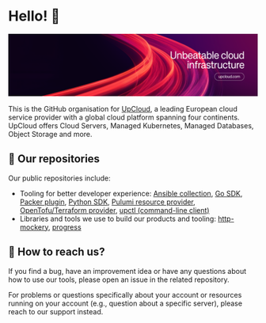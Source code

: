 # Hello! 👋

![Unbeatable cloud infrastructure](https://raw.githubusercontent.com/UpCloudLtd/.github/refs/heads/main/profile/banner.png)

This is the GitHub organisation for [UpCloud](https://upcloud.com/), a leading European cloud service provider with a global cloud platform spanning four continents. UpCloud offers Cloud Servers, Managed Kubernetes, Managed Databases, Object Storage and more.

## 💾 Our repositories

Our public repositories include:

- Tooling for better developer experience: [Ansible collection](https://github.com/UpCloudLtd/upcloud-ansible-collection), [Go SDK](https://github.com/UpCloudLtd/upcloud-go-api), [Packer plugin](https://github.com/UpCloudLtd/packer-plugin-upcloud),  [Python SDK](https://github.com/UpCloudLtd/upcloud-python-api), [Pulumi resource provider](https://github.com/UpCloudLtd/pulumi-upcloud), [OpenTofu/Terraform provider](https://github.com/UpCloudLtd/terraform-provider-upcloud), [upctl (command-line client)](https://github.com/UpCloudLtd/upcloud-cli)
- Libraries and tools we use to build our products and tooling: [http-mockery](https://github.com/UpCloudLtd/http-mockery), [progress](https://github.com/UpCloudLtd/progress)

## 💬 How to reach us?

If you find a bug, have an improvement idea or have any questions about how to use our tools, please open an issue in the related repository.

For problems or questions specifically about your account or resources running on your account (e.g., question about a specific server), please reach to our support instead.

